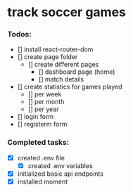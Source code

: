 # track soccer games

### Todos:
- [] install react-router-dom
- [] create page folder
  - [] create different pages
    - [] dashboard page (home)
    - [] match details 
- [] create statistics for games played
  - [] per week
  - [] per month
  - [] per year
- [] login form
- [] registerm form
 
### Completed tasks:
- [x] created .env file
  - [x] created .env variables
- [x] initialized basic api endpoints
- [x] installed moment
